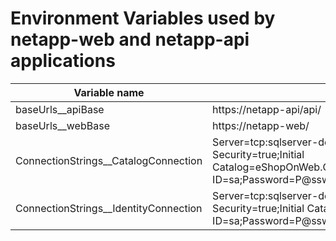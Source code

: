 # Environment Variables used by netapp-web and netapp-api applications

| Variable name | Value |
| --- | --- |
| baseUrls__apiBase | https://netapp-api/api/ |
| baseUrls__webBase | https://netapp-web/ |
| ConnectionStrings__CatalogConnection | Server=tcp:sqlserver-deployment,1433;Integrated Security=true;Initial Catalog=eShopOnWeb.CatalogDb;User ID=sa;Password=P@ssw0rd1!;Trusted_Connection=false; |
| ConnectionStrings__IdentityConnection | Server=tcp:sqlserver-deployment,1433;Integrated Security=true;Initial Catalog=eShopOnWeb.Identity;User ID=sa;Password=P@ssw0rd1!;Trusted_Connection=false; |
